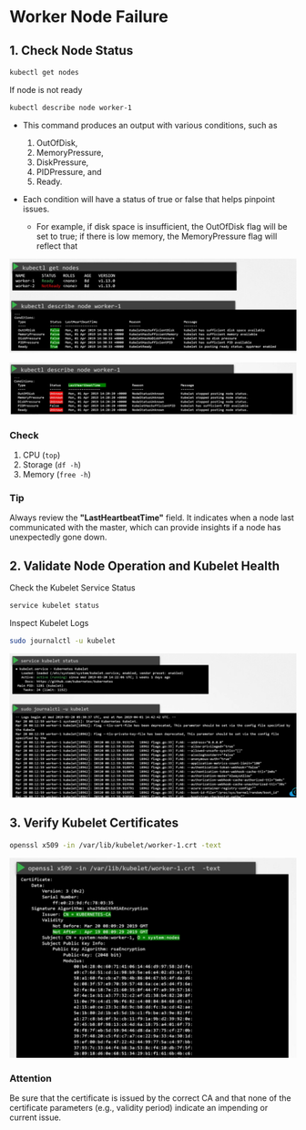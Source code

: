 # Worker Node Failure

## 1. Check Node Status
```bash
kubectl get nodes
```

If node is not ready

```bash
kubectl describe node worker-1
```

-   This command produces an output with various conditions, such as 

    1.  OutOfDisk, 
    2.  MemoryPressure, 
    3.  DiskPressure, 
    4.  PIDPressure, and 
    5.  Ready. 

-   Each condition will have a status of true or false that helps pinpoint issues. 

    -   For example, if disk space is insufficient, the OutOfDisk flag will be set to true; if there is low memory, the MemoryPressure flag will reflect that

![](../../images/kubernetes_troubleshooting14.png)

![](../../images/kubernetes_troubleshooting15.png)

### Check
1. CPU (```top```)
2. Storage (```df -h```)
3. Memory (```free -h```)
###  Tip

Always review the **"LastHeartbeatTime"** field. It indicates when a node last communicated with the master, which can provide insights if a node has unexpectedly gone down.

##  2. Validate Node Operation and Kubelet Health

Check the Kubelet Service Status
```bash
service kubelet status
```


Inspect Kubelet Logs
```bash
sudo journalctl -u kubelet
```
![](../../images/kubernetes_troubleshooting16.png)

## 3. Verify Kubelet Certificates


```bash
openssl x509 -in /var/lib/kubelet/worker-1.crt -text
```
![](../../images/kubernetes_troubleshooting17.png)
### Attention

Be sure that the certificate is issued by the correct CA and that none of the certificate parameters (e.g., validity period) indicate an impending or current issue.